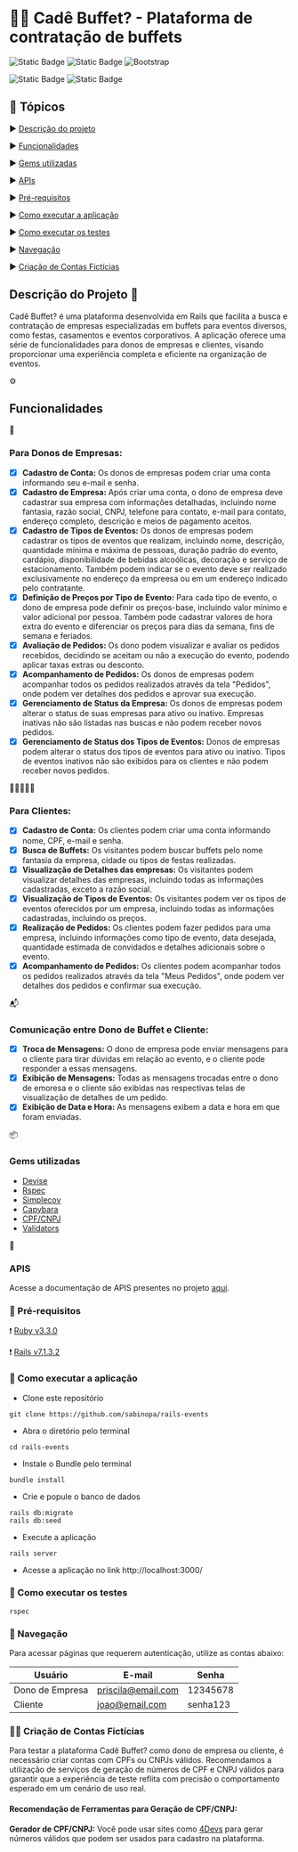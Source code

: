 # 🎂🥂 Cadê Buffet? - Plataforma de contratação de buffets

![Static Badge](https://img.shields.io/badge/Ruby_3.3.0-CC342D?style=for-the-badge&logo=ruby&logoColor=white)
![Static Badge](https://img.shields.io/badge/Ruby_on_Rails_7.1.3-CC0000?style=for-the-badge&logo=ruby-on-rails&logoColor=white)
![Bootstrap](https://img.shields.io/badge/bootstrap-%238511FA.svg?style=for-the-badge&logo=bootstrap&logoColor=white)

![Static Badge](https://img.shields.io/badge/COBERTURA_DE_TESTES-100%25-blue)
![Static Badge](https://img.shields.io/badge/STATUS-EM_DESENVOLVIMENTO-green)

## 📑 Tópicos

▶️ [Descrição do projeto](#descrição-do-projeto)

▶️ [Funcionalidades](#funcionalidades)

▶️ [Gems utilizadas](#gems-utilizadas)

▶️ [APIs](#apis)

▶️ [Pré-requisitos](#pré-requisitos)

▶️ [Como executar a aplicação](#como-executar-a-aplicação)

▶️ [Como executar os testes](#como-executar-os-testes)

▶️ [Navegação](#navegação)

▶️ [Criação de Contas Fictícias](#criação-de-contas-ficticias)


## Descrição do Projeto 📍
Cadê Buffet? é uma plataforma desenvolvida em Rails que facilita a busca e contratação de empresas especializadas em buffets para eventos diversos, como festas, casamentos e eventos corporativos. A aplicação oferece uma série de funcionalidades para donos de empresas e clientes, visando proporcionar uma experiência completa e eficiente na organização de eventos.

⚙️
## Funcionalidades

🏢
### Para Donos de Empresas:
- [x]  **Cadastro de Conta:** Os donos de empresas podem criar uma conta informando seu e-mail e senha.
- [x]  **Cadastro de Empresa:** Após criar uma conta, o dono de empresa deve cadastrar sua empresa com informações detalhadas, incluindo nome fantasia, razão social, CNPJ, telefone para contato, e-mail para contato, endereço completo, descrição e meios de pagamento aceitos.
- [x]  **Cadastro de Tipos de Eventos:** Os donos de empresas podem cadastrar os tipos de eventos que realizam, incluindo nome, descrição, quantidade mínima e máxima de pessoas, duração padrão do evento, cardápio, disponibilidade de bebidas alcoólicas, decoração e serviço de estacionamento. Também podem indicar se o evento deve ser realizado exclusivamente no endereço da empreesa ou em um endereço indicado pelo contratante.
- [x]  **Definição de Preços por Tipo de Evento:** Para cada tipo de evento, o dono de empresa pode definir os preços-base, incluindo valor mínimo e valor adicional por pessoa. Também pode cadastrar valores de hora extra do evento e diferenciar os preços para dias da semana, fins de semana e feriados.
- [x]  **Avaliação de Pedidos:** Os dono podem visualizar e avaliar os pedidos recebidos, decidindo se aceitam ou não a execução do evento, podendo aplicar taxas extras ou desconto.
- [x]  **Acompanhamento de Pedidos:** Os donos de empresas podem acompanhar todos os pedidos realizados através da tela "Pedidos", onde podem ver detalhes dos pedidos e aprovar sua execução.
- [x] **Gerenciamento de Status da Empresa:** Os donos de empresas podem alterar o status de suas empresas para ativo ou inativo. Empresas inativas não são listadas nas buscas e não podem receber novos pedidos.
- [x] **Gerenciamento de Status dos Tipos de Eventos:** Donos de empresas podem alterar o status dos tipos de eventos para ativo ou inativo. Tipos de eventos inativos não são exibidos para os clientes e não podem receber novos pedidos.

🚶‍♂️🚶‍♀️🚶
### Para Clientes:
- [x]  **Cadastro de Conta:** Os clientes podem criar uma conta informando nome, CPF, e-mail e senha.
- [x]  **Busca de Buffets:** Os visitantes podem buscar buffets pelo nome fantasia da empresa, cidade ou tipos de festas realizadas.
- [x]  **Visualização de Detalhes das empresas:** Os visitantes podem visualizar detalhes das empresas, incluindo todas as informações cadastradas, exceto a razão social.
- [x]  **Visualização de Tipos de Eventos:** Os visitantes podem ver os tipos de eventos oferecidos por um empresa, incluindo todas as informações cadastradas, incluindo os preços.
- [x]  **Realização de Pedidos:** Os clientes podem fazer pedidos para uma empresa, incluindo informações como tipo de evento, data desejada, quantidade estimada de convidados e detalhes adicionais sobre o evento.
- [x]  **Acompanhamento de Pedidos:** Os clientes podem acompanhar todos os pedidos realizados através da tela "Meus Pedidos", onde podem ver detalhes dos pedidos e confirmar sua execução.

📬
### Comunicação entre Dono de Buffet e Cliente:
- [x]  **Troca de Mensagens:** O dono de empresa pode enviar mensagens para o cliente para tirar dúvidas em relação ao evento, e o cliente pode responder a essas mensagens.
- [x]  **Exibição de Mensagens:** Todas as mensagens trocadas entre o dono de emoresa e o cliente são exibidas nas respectivas telas de visualização de detalhes de um pedido.
- [x]  **Exibição de Data e Hora:** As mensagens exibem a data e hora em que foram enviadas.

📦
### Gems utilizadas
- [Devise](https://github.com/heartcombo/devise)
- [Rspec](https://github.com/rspec/rspec-rails)
- [Simplecov](https://github.com/simplecov-ruby/simplecov)
- [Capybara](https://github.com/teamcapybara/capybara)
- [CPF/CNPJ](https://github.com/fnando/cpf_cnpj)
- [Validators](https://github.com/fnando/validators)

🔐
### APIS

Acesse a documentação de APIS presentes no projeto [aqui](https://github.com/sabinopa/rails-events/blob/main/docs/routes.md).

### 🔧 Pré-requisitos

:heavy_exclamation_mark: [Ruby v3.3.0](https://www.ruby-lang.org/pt/)

:heavy_exclamation_mark: [Rails v7.1.3.2](https://guides.rubyonrails.org/)

### 🚀 Como executar a aplicação
- Clone este repositório
```
git clone https://github.com/sabinopa/rails-events
```

- Abra o diretório pelo terminal
```
cd rails-events
```

- Instale o Bundle pelo terminal
```
bundle install
```

- Crie e popule o banco de dados
```
rails db:migrate
rails db:seed
```

- Execute a aplicação
```
rails server
```

- Acesse a aplicação no link http://localhost:3000/

### 🧪 Como executar os testes

```
rspec
```

### 🧭 Navegação
Para acessar páginas que requerem autenticação, utilize as contas abaixo:

|     Usuário      |          E-mail         |    Senha    |
|------------------|-------------------------|-------------|
|  Dono de Empresa |   priscila@email.com    |   12345678  |
|     Cliente      |      joao@email.com     |   senha123  |

### 🧑‍💻 Criação de Contas Fictícias

Para testar a plataforma Cadê Buffet? como dono de empresa ou cliente, é necessário criar contas com CPFs ou CNPJs válidos. Recomendamos a utilização de serviços de geração de números de CPF e CNPJ válidos para garantir que a experiência de teste reflita com precisão o comportamento esperado em um cenário de uso real.

#### Recomendação de Ferramentas para Geração de CPF/CNPJ:

**Gerador de CPF/CNPJ:** Você pode usar sites como [4Devs](https://www.4devs.com.br/) para gerar números válidos que podem ser usados para cadastro na plataforma.





